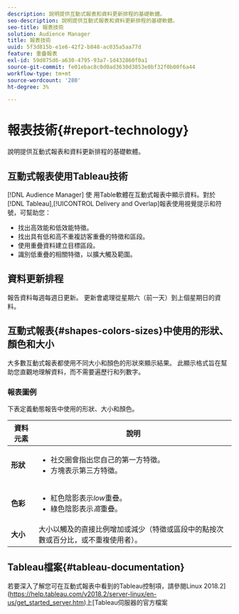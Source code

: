 ```yaml
---
description: 說明提供互動式報表和資料更新排程的基礎軟體。
seo-description: 說明提供互動式報表和資料更新排程的基礎軟體。
seo-title: 報表技術
solution: Audience Manager
title: 報表技術
uuid: 5f3d815b-e1e6-42f2-b848-ac035a5aa77d
feature: 重疊報表
exl-id: 59d875d6-a630-4795-93a7-1d432860f0a1
source-git-commit: fe01ebac8c0d0ad3630d3853e0bf32f0b00f6a44
workflow-type: tm+mt
source-wordcount: '280'
ht-degree: 3%

---
```


# 報表技術{#report-technology}

說明提供互動式報表和資料更新排程的基礎軟體。

<!-- 

c_report_technology.xml

 -->

## 互動式報表使用Tableau技術

[!DNL Audience Manager] 使 [](https://www.tableausoftware.com/) 用Table軟體在互動式報表中顯示資料。對於[!DNL Tableau],[!UICONTROL Delivery and Overlap]報表使用視覺提示和符號，可幫助您：

* 找出高效能和低效能特徵。
* 找出具有低和高不重複訪客重疊的特徵和區段。
* 使用重疊資料建立目標區段。
* 識別低重疊的相關特徵，以擴大觸及範圍。

## 資料更新排程

報告資料每週每週日更新。 更新會處理從星期六（前一天）到上個星期日的資料。

## 互動式報表{#shapes-colors-sizes}中使用的形狀、顏色和大小

大多數互動式報表都使用不同大小和顏色的形狀來顯示結果。 此顯示格式旨在幫助您直觀地理解資料，而不需要遍歷行和列數字。

<!-- 

r_legend.xml

 -->

### 報表圖例

下表定義動態報告中使用的形狀、大小和顏色。

<table id="table_EC180A96E3784FC6B81FCFB546C4A3FA"> 
 <thead> 
  <tr> 
   <th colname="col1" class="entry"> 資料元素 </th> 
   <th colname="col2" class="entry"> 說明 </th> 
  </tr> 
 </thead>
 <tbody> 
  <tr> 
   <td colname="col1"> <b>形狀</b> </td> 
   <td colname="col2"> 
    <ul id="ul_076773ABD0BB4CE6834ACFA8B3D6AC2E"> 
     <li id="li_BBAB37A6EC1549B48C0E4D3BFAF7062C">社交圈會指出您自己的第一方特徵。 </li> 
     <li id="li_371331AE984A4A999CE0596EA13987E0">方塊表示第三方特徵。 </li> 
    </ul> </td> 
  </tr> 
  <tr> 
   <td colname="col1"> <b>色彩</b> </td> 
   <td colname="col2"> 
    <ul id="ul_F5D243297F0C4E5A8EDCBD28A548869E"> 
     <li id="li_332EB873A35440E6BB6093E36A0FAC3D">紅色陰影表示<i>low</i>重疊。 </li> 
     <li id="li_29DFDB1218DF4069B5DCFF841D48EF56">綠色陰影表示<i>高</i>重疊。 </li> 
    </ul> </td> 
  </tr> 
  <tr> 
   <td colname="col1"> <b>大小</b> </td> 
   <td colname="col2"> 大小以觸及的直接比例增加或減少（特徵或區段中的點按次數或百分比，或不重複使用者）。 </td> 
  </tr> 
 </tbody> 
</table>

## Tableau檔案{#tableau-documentation}

若要深入了解您可在互動式報表中看到的Tableau控制項，請參閱Linux 2018.2](https://help.tableau.com/v2018.2/server-linux/en-us/get_started_server.htm)上[Tableau伺服器的官方檔案
